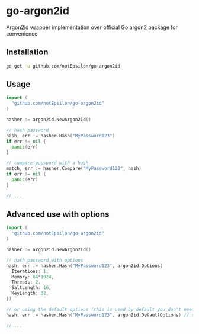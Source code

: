 # go-argon2id
Argon2id wrapper implementation over official Go argon2 package for convenience

## Installation
```bash
go get -u github.com/notEpsilon/go-argon2id
```

## Usage
```go
import (
  "github.com/notEpsilon/go-argon2id"
)

hasher := argon2id.NewArgon2Id()

// hash password
hash, err := hasher.Hash("MyPassword123")
if err != nil {
  panic(err)
}

// compare password with a hash
match, err := hasher.Compare("MyPassword123", hash)
if err != nil {
  panic(err)
}

// ...
```

## Advanced use with options
```go
import (
  "github.com/notEpsilon/go-argon2id"
)

hasher := argon2id.NewArgon2Id()

// hash password with options
hash, err := hasher.Hash("MyPassword123", argon2id.Options{
  Iterations: 1,
  Memory: 64*1024,
  Threads: 2,
  SaltLength: 16,
  KeyLength: 32,
})

// or using the default options (this is used by default you don't need to provide it)
hash, err := hasher.Hash("MyPassword123", argon2id.DefaultOptions) // same as hasher.Hash("MyPassword123")

// ...
```
